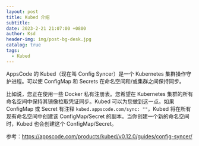 ```yaml
---
layout: post
title: Kubed 介绍
subtitle:
date: 2023-2-21 21:07:00 +0800
author: Ksd
header-img: img/post-bg-desk.jpg
catalog: true
tags:
  - Kubed
---
```


AppsCode 的 Kubed（现在叫 Config Syncer）是一个 Kubernetes 集群操作守护进程。可以使 ConfigMap 和 Secrets 在命名空间和/或集群之间保持同步。

比如说，您正在使用一些 Docker 私有注册表。您希望在 Kubernetes 集群的所有命名空间中保持其镜像拉取凭证同步。Kubed 可以为您做到这一点。如果 ConfigMap 或 Secret 有注释 `kubed.appscode.com/sync: ""`，Kubed 将在所有现有命名空间中创建该 ConfigMap/Secret 的副本。当你创建一个新的命名空间时，Kubed 也会创建这个 ConfigMap/Secret。

参考：https://appscode.com/products/kubed/v0.12.0/guides/config-syncer/
